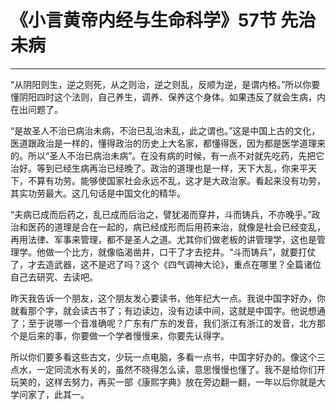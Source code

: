 # 《小言黄帝内经与生命科学》57节 先治未病

------

“从阴阳则生，逆之则死，从之则治，逆之则乱，反顺为逆，是谓内格。”所以你要懂阴阳四时这个法则，自己养生，调养、保养这个身体。如果违反了就会生病，内在出问题了。

“是故圣人不治已病治未病，不治已乱治未乱，此之谓也。”这是中国上古的文化，医道跟政治是一样的，懂得政治的历史上大名家，都懂得医，因为都是医学道理来的。所以“圣人不治已病治未病”。在没有病的时候，有一点不对就先吃药，先把它治好。等到已经生病再治已经晚了。政治的道理也是一样，天下大乱，你来平天下，不算有功劳。能够使国家社会永远不乱，这才是大政治家。看起来没有功劳，其实功劳最大。这几句话是中国文化的精华。

“夫病已成而后药之，乱已成而后治之，譬犹渴而穿井，斗而铸兵，不亦晚乎。”政治和医药的道理是合在一起的，病已经成形而后用药来治，就像是社会已经变乱，再用法律、军事来管理，都不是圣人之道。尤其你们做老板的讲管理学，这也是管理学。他做一个比方，就像临渴凿井，口干了才去挖井。“斗而铸兵”，就要打仗了，才去造武器，这不是迟了吗？这个《四气调神大论》，重点在哪里？全篇诸位自己去研究、去读吧。

昨天我告诉一个朋友，这个朋友发心要读书，他年纪大一点。我说中国字好办，你就看那个字，就会读古书了；有边读边，没有边读中间，这就是中国字。他说想通了；至于说哪一个音准确呢？广东有广东的发音，我们浙江有浙江的发音，北方那个是后来的事，你要做一个学者慢慢来，你要先认得字。

所以你们要多看这些古文，少玩一点电脑，多看一点书，中国字好办的。像这个三点水，一定同流水有关的，虽然不晓得怎么读，意思慢慢也懂了。我不是给你们开玩笑的，这样去努力，再买一部《康熙字典》放在旁边翻一翻，一年以后你就是大学问家了，此其一。